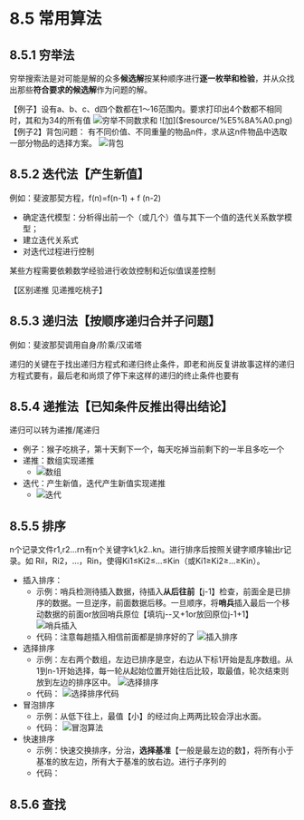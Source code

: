 # 8.5 常用算法


## 8.5.1 穷举法

穷举搜索法是对可能是解的众多**候选解**按某种顺序进行**逐一枚举和检验**，并从众找出那些**符合要求的候选解**作为问题的解。

【例子】设有a、b、c、d四个数都在1～16范围内。要求打印出4个数都不相同时，其和为34的所有值
![穷举不同数求和]($resource/%E7%A9%B7%E4%B8%BE%E4%B8%8D%E5%90%8C%E6%95%B0%E6%B1%82%E5%92%8C.jpeg)
![加]($resource/%E5%8A%A0.png)
【例子2】背包问题：
有不同价值、不同重量的物品n件，求从这n件物品中选取一部分物品的选择方案。
![背包]($resource/%E8%83%8C%E5%8C%85.jpg)

## 8.5.2 迭代法【产生新值】

例如：斐波那契方程，f(n)=f(n-1)  + f (n-2)

*   确定迭代模型：分析得出前一个（或几个）值与其下一个值的迭代关系数学模型；
*   建立迭代关系式
*   对迭代过程进行控制

某些方程需要依赖数学经验进行收敛控制和近似值误差控制

【区别递推 见递推吃桃子】
## 8.5.3  递归法【按顺序递归合并子问题】

例如：斐波那契调用自身/阶乘/汉诺塔

递归的关键在于找出递归方程式和递归终止条件，即老和尚反复讲故事这样的递归方程式要有，最后老和尚烦了停下来这样的递归的终止条件也要有

## 8.5.4 递推法【已知条件反推出得出结论】

递归可以转为递推/尾递归
* 例子：猴子吃桃子，第十天剩下一个，每天吃掉当前剩下的一半且多吃一个
* 递推：数组实现递推 
  * ![数组]($resource/%E6%95%B0%E7%BB%84.jpg)
* 迭代：产生新值，迭代产生新值实现递推
  * ![迭代]($resource/%E8%BF%AD%E4%BB%A3.jpeg)
## 8.5.5 排序

n个记录文件r1,r2...rn有n个关键字k1,k2..kn。进行排序后按照关键字顺序输出r记录。如 Ril，Ri2，…，Rin，使得Ki1≤Ki2≤…≤Kin（或Ki1≥Ki2≥…≥Kin）。

* 插入排序：
  * 示例：哨兵检测待插入数据，待插入**从后往前**【j-1】检查，前面全是已排序的数据。一旦逆序，前面数据后移。一旦顺序，将**哨兵**插入最后一个移动数据的前面or放回哨兵原位【填坑j--又+1or放回原位j-1+1】
![哨兵插入]($resource/%E5%93%A8%E5%85%B5%E6%8F%92%E5%85%A5.png)
  * 代码：注意每趟插入相信前面都是排序好的了
![插入排序]($resource/%E6%8F%92%E5%85%A5%E6%8E%92%E5%BA%8F.png)
* 选择排序
  * 示例：左右两个数组，左边已排序是空，右边从下标1开始是乱序数组。从1到n-1开始选择，每一轮从起始位置开始往后比较，取最值，轮次结束则放到左边的排序区中。
![选择排序]($resource/%E9%80%89%E6%8B%A9%E6%8E%92%E5%BA%8F.png)  
  * 代码：
![选择排序代码]($resource/%E9%80%89%E6%8B%A9%E6%8E%92%E5%BA%8F%E4%BB%A3%E7%A0%81.png)
* 冒泡排序
  * 示例：从低下往上，最值【小】的经过向上两两比较会浮出水面。
  * 代码：
![冒泡算法]($resource/%E5%86%92%E6%B3%A1%E7%AE%97%E6%B3%95.jpeg)
* 快速排序
  * 示例：快速交换排序，分治，**选择基准**【一般是最左边的数】，将所有小于基准的放左边，所有大于基准的放右边。进行子序列的
  * 代码：

## 8.5.6 查找